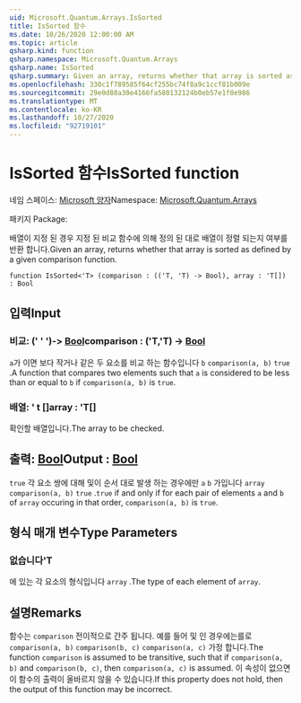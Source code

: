 ```yaml
---
uid: Microsoft.Quantum.Arrays.IsSorted
title: IsSorted 함수
ms.date: 10/26/2020 12:00:00 AM
ms.topic: article
qsharp.kind: function
qsharp.namespace: Microsoft.Quantum.Arrays
qsharp.name: IsSorted
qsharp.summary: Given an array, returns whether that array is sorted as defined by a given comparison function.
ms.openlocfilehash: 330c1f789585f64cf255bc74f8a9c1ccf81b009e
ms.sourcegitcommit: 29e0d88a30e4166fa580132124b0eb57e1f0e986
ms.translationtype: MT
ms.contentlocale: ko-KR
ms.lasthandoff: 10/27/2020
ms.locfileid: "92719101"
---
```

# <a name="issorted-function"></a><span data-ttu-id="79934-102">IsSorted 함수</span><span class="sxs-lookup"><span data-stu-id="79934-102">IsSorted function</span></span>

<span data-ttu-id="79934-103">네임 스페이스: [Microsoft 양자](xref:Microsoft.Quantum.Arrays)</span><span class="sxs-lookup"><span data-stu-id="79934-103">Namespace: [Microsoft.Quantum.Arrays](xref:Microsoft.Quantum.Arrays)</span></span>

<span data-ttu-id="79934-104">패키지 [](https://nuget.org/packages/)</span><span class="sxs-lookup"><span data-stu-id="79934-104">Package: [](https://nuget.org/packages/)</span></span>


<span data-ttu-id="79934-105">배열이 지정 된 경우 지정 된 비교 함수에 의해 정의 된 대로 배열이 정렬 되는지 여부를 반환 합니다.</span><span class="sxs-lookup"><span data-stu-id="79934-105">Given an array, returns whether that array is sorted as defined by a given comparison function.</span></span>

```qsharp
function IsSorted<'T> (comparison : (('T, 'T) -> Bool), array : 'T[]) : Bool
```


## <a name="input"></a><span data-ttu-id="79934-106">입력</span><span class="sxs-lookup"><span data-stu-id="79934-106">Input</span></span>

### <a name="comparison--tt---bool"></a><span data-ttu-id="79934-107">비교: (' ' ')-> [Bool](xref:microsoft.quantum.lang-ref.bool)</span><span class="sxs-lookup"><span data-stu-id="79934-107">comparison : ('T,'T) -> [Bool](xref:microsoft.quantum.lang-ref.bool)</span></span>

<span data-ttu-id="79934-108">`a`가 이면 보다 작거나 같은 두 요소를 비교 하는 함수입니다 `b` `comparison(a, b)` `true` .</span><span class="sxs-lookup"><span data-stu-id="79934-108">A function that compares two elements such that `a` is considered to be less than or equal to `b` if `comparison(a, b)` is `true`.</span></span>


### <a name="array--t"></a><span data-ttu-id="79934-109">배열: ' t []</span><span class="sxs-lookup"><span data-stu-id="79934-109">array : 'T[]</span></span>

<span data-ttu-id="79934-110">확인할 배열입니다.</span><span class="sxs-lookup"><span data-stu-id="79934-110">The array to be checked.</span></span>



## <a name="output--bool"></a><span data-ttu-id="79934-111">출력: [Bool](xref:microsoft.quantum.lang-ref.bool)</span><span class="sxs-lookup"><span data-stu-id="79934-111">Output : [Bool](xref:microsoft.quantum.lang-ref.bool)</span></span>

<span data-ttu-id="79934-112">`true` 각 요소 쌍에 대해 및이 순서 대로 발생 하는 경우에만 `a` `b` 가입니다 `array` `comparison(a, b)` `true` .</span><span class="sxs-lookup"><span data-stu-id="79934-112">`true` if and only if for each pair of elements `a` and `b` of `array` occuring in that order, `comparison(a, b)` is `true`.</span></span>

## <a name="type-parameters"></a><span data-ttu-id="79934-113">형식 매개 변수</span><span class="sxs-lookup"><span data-stu-id="79934-113">Type Parameters</span></span>

### <a name="t"></a><span data-ttu-id="79934-114">없습니다</span><span class="sxs-lookup"><span data-stu-id="79934-114">'T</span></span>

<span data-ttu-id="79934-115">에 있는 각 요소의 형식입니다 `array` .</span><span class="sxs-lookup"><span data-stu-id="79934-115">The type of each element of `array`.</span></span>

## <a name="remarks"></a><span data-ttu-id="79934-116">설명</span><span class="sxs-lookup"><span data-stu-id="79934-116">Remarks</span></span>

<span data-ttu-id="79934-117">함수는 `comparison` 전이적으로 간주 됩니다. 예를 들어 및 인 경우에는를로 `comparison(a, b)` `comparison(b, c)` `comparison(a, c)` 가정 합니다.</span><span class="sxs-lookup"><span data-stu-id="79934-117">The function `comparison` is assumed to be transitive, such that if `comparison(a, b)` and `comparison(b, c)`, then `comparison(a, c)` is assumed.</span></span> <span data-ttu-id="79934-118">이 속성이 없으면이 함수의 출력이 올바르지 않을 수 있습니다.</span><span class="sxs-lookup"><span data-stu-id="79934-118">If this property does not hold, then the output of this function may be incorrect.</span></span>